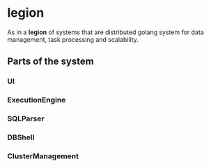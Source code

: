# legion

As in a **legion** of systems that are distributed golang system for data management, task processing and scalability.


## Parts of the system

### UI

### ExecutionEngine

### SQLParser

### DBShell

### ClusterManagement


